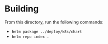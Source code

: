 # Building

From this directory, run the following commands:
- `helm package ../deploy/k8s/chart`
- `helm repo index .`
